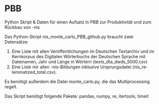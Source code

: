 # PBB
Python Skript &amp; Daten für einen Aufsatz in PBB zur Produktivität und zum Rückbau von -nis

Das Python-Skript nis_monte_carlo_PBB_github.py braucht zwei Datensätze:
1. Eine Liste mit allen Veröffentlichungen im Deutschen Textarchiv und im Kernkorpus des Digitalen Wörterbuchs der Deutschen Sprache mit Dateinamen, Jahr und Länge in Wörtern (texts_dta_dwds_5000.csv)
2. Eine Liste mir allen -nis-Bildungen inklusive Ursprungsdatei (nis_re-lemmatized_total.csv).

Es benötigt außerdem die Datei monte_carlo.py, die das Multiprocessing regelt.

Das Skript benötigt folgende Pakete: 
pandas, numpy, re, itertools, timeit
